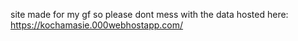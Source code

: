 site made for my gf so please dont mess with the data
hosted here: https://kochamasie.000webhostapp.com/
